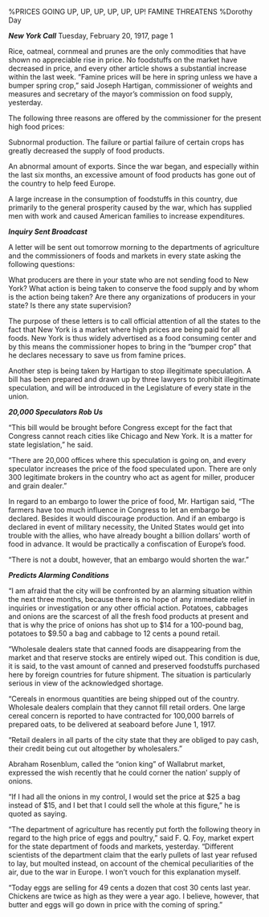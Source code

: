 %PRICES GOING UP, UP, UP, UP, UP, UP! FAMINE THREATENS
%Dorothy Day

__*New York Call*__  Tuesday, February 20, 1917, page 1

Rice, oatmeal, cornmeal and prunes are the only commodities that have shown no appreciable rise in price. No foodstuffs on the market have decreased in price, and every other article shows a substantial increase within the last week.
“Famine prices will be here in spring unless we have a bumper spring crop,” said Joseph Hartigan, commissioner of weights and measures and secretary of the mayor’s commission on food supply, yesterday.

The following three reasons are offered by the commissioner for the present high food prices:

Subnormal production. The failure or partial failure of certain crops has greatly decreased the supply of food products.

An abnormal amount of exports. Since the war began, and especially within the last six months, an excessive amount of food products has gone out of the country to help feed Europe.

A large increase in the consumption of foodstuffs in this country, due primarily to the general prosperity caused by the war, which has supplied men with work and caused American families to increase expenditures.

__*Inquiry Sent Broadcast*__

A letter will be sent out tomorrow morning to the departments of agriculture and the commissioners of foods and markets in every state asking the following questions:

What producers are there in your state who are not sending food to New York? What action is being taken to conserve the food supply and by whom is the action being taken? Are there any organizations of producers in your state? Is there any state supervision?

The purpose of these letters is to call official attention of all the states to the fact that New York is a market where high prices are being paid for all foods. New York is thus widely advertised as a food consuming center and by this means the commissioner hopes to bring in the “bumper crop” that he declares necessary to save us from famine prices.

Another step is being taken by Hartigan to stop illegitimate speculation. A bill has been prepared and drawn up by three lawyers to prohibit illegitimate speculation, and will be introduced in the Legislature of every state in the union.

__*20,000 Speculators Rob Us*__

“This bill would be brought before Congress except for the fact that Congress cannot reach cities like Chicago and New York. It is a matter for state legislation,” he said.

“There are 20,000 offices where this speculation is going on, and every speculator increases the price of the food speculated upon. There are only 300 legitimate brokers in the country who act as agent for miller, producer and grain dealer.”

In regard to an embargo to lower the price of food, Mr. Hartigan said, “The farmers have too much influence in Congress to let an embargo be declared. Besides it would discourage production. And if an embargo is declared in event of military necessity, the United States would get into trouble with the allies, who have already bought a billion dollars’ worth of food in advance. It would be practically a confiscation of Europe’s food.

“There is not a doubt, however, that an embargo would shorten the war.”

__*Predicts Alarming Conditions*__

“I am afraid that the city will be confronted by an alarming situation within the next three months, because there is no hope of any immediate relief in inquiries or investigation or any other official action. Potatoes, cabbages and onions are the scarcest of all the fresh food products at present and that is why the price of onions has shot up to $14 for a 100-pound bag, potatoes to $9.50 a bag and cabbage to 12 cents a pound retail.

“Wholesale dealers state that canned foods are disappearing from the market and that reserve stocks are entirely wiped out. This condition is due, it is said, to the vast amount of canned and preserved foodstuffs purchased here by foreign countries for future shipment. The situation is particularly serious in view of the acknowledged shortage.

“Cereals in enormous quantities are being shipped out of the country. Wholesale dealers complain that they cannot fill retail orders. One large cereal concern is reported to have contracted for 100,000 barrels of prepared oats, to be delivered at seaboard before June 1, 1917.

“Retail dealers in all parts of the city state that they are obliged to pay cash, their credit being cut out altogether by wholesalers.”

Abraham Rosenblum, called the “onion king” of Wallabrut market, expressed the wish recently that he could corner the nation’ supply of onions.

“If I had all the onions in my control, I would set the price at $25 a bag instead of $15, and I bet that I could sell the whole at this figure,” he is quoted as saying.

“The department of agriculture has recently put forth the following theory in regard to the high price of eggs and poultry,” said F. Q. Foy, market expert for the state department of foods and markets, yesterday. “Different scientists of the department claim that the early pullets of last year refused to lay, but moulted instead, on account of the chemical peculiarities of the air, due to the war in Europe. I won’t vouch for this explanation myself.

“Today eggs are selling for 49 cents a dozen that cost 30 cents last year. Chickens are twice as high as they were a year ago. I believe, however, that butter and eggs will go down in price with the coming of spring.”